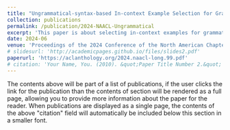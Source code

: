 ```yaml
---
title: "Ungrammatical-syntax-based In-context Example Selection for Grammatical Error Correction"
collection: publications
permalink: /publication/2024-NAACL-Ungrammatical
excerpt: 'This paper is about selecting in-context examples for grammatical error correction based on ungrammatical syntax.'
date: 2024-06
venue: 'Proceedings of the 2024 Conference of the North American Chapter of the Association for Computational Linguistics: Human Language Technologies (Volume 1: Long Papers)'
# slidesurl: 'http://academicpages.github.io/files/slides2.pdf'
paperurl: 'https://aclanthology.org/2024.naacl-long.99.pdf'
# citation: 'Your Name, You. (2010). &quot;Paper Title Number 2.&quot; <i>Journal 1</i>. 1(2).'
---
```


The contents above will be part of a list of publications, if the user clicks the link for the publication than the contents of section will be rendered as a full page, allowing you to provide more information about the paper for the reader. When publications are displayed as a single page, the contents of the above "citation" field will automatically be included below this section in a smaller font.